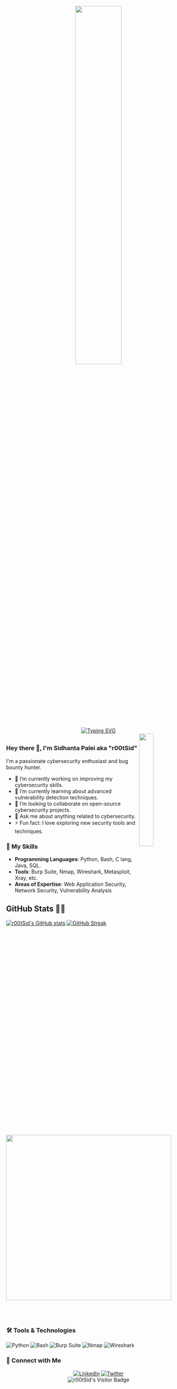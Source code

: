 <p align="center"><img src="https://github.com/user-attachments/assets/e26d1d6a-30ee-488e-90ca-11b3aa180148" width="50%" height="auto"/></p>

<div align="center">
  <a href="https://git.io/typing-svg">
    <img src="https://readme-typing-svg.demolab.com?font=Fira+Code&pause=1000&color=22F700&width=435&lines=On+journey+to+become+a+great+Hacker" alt="Typing SVG" />
  </a>
</div>
<!--
<h3 align="center">On a Journey to become a great human being...<p align="right"></h3> -->


<img width="28%" align='right' src="https://github.com/user-attachments/assets/466fee29-c3cf-4aa3-8807-6d0daaa4e6cf">


<h2 align="left">
  
### Hey there 👋, I'm Sidhanta Palei aka "r00tSid"

I'm a passionate cybersecurity enthusiast and bug bounty hunter.

- 🔭 I’m currently working on improving my cybersecurity skills.
- 🌱 I’m currently learning about advanced vulnerability detection techniques.
- 👯 I’m looking to collaborate on open-source cybersecurity projects.
- 💬 Ask me about anything related to cybersecurity.
- ⚡ Fun fact: I love exploring new security tools and techniques.

### 🚀 My Skills
- **Programming Languages**: Python, Bash, C lang, Java, SQL.
- **Tools**: Burp Suite, Nmap, Wireshark, Metasploit, Xray, etc.
- **Areas of Expertise**: Web Application Security, Network Security, Vulnerability Analysis

<h2 id="github_stats" align=''>GitHub Stats 👨‍💻</h2>

[![r00tSid's GitHub stats](https://github-readme-stats.vercel.app/api?username=r00tSid&show_icons=true&bg_color=000000&title_color=e900ff&text_color=ffffff&icon_color=e900ff&hide_border=true)](https://github.com/r00tSid/github-readme-stats)
[![GitHub Streak](https://streak-stats.demolab.com?user=r00tSid&theme=dark&card_width=450&background=000000&fire=e900ff&ring=e900ff&currStreakLabel=ffffff&sideLabels=ffffff&currStreakNum=e900ff&hide_border=true)](https://git.io/streak-stats)
<p align="left"><a href="https://github.com/r00tSid/github-readme-stats"><img src="https://github-readme-stats.vercel.app/api/top-langs/?username=r00tSid&layout=compact&bg_color=000000&title_color=e900ff&text_color=ffffff&hide_border=true" width="450" /></a></p>

<br><br>




### 🛠️ Tools & Technologies
![Python](https://img.shields.io/badge/Python-3776AB?style=for-the-badge&logo=python&logoColor=white)
![Bash](https://img.shields.io/badge/Bash-4EAA25?style=for-the-badge&logo=gnu-bash&logoColor=white)
![Burp Suite](https://img.shields.io/badge/Burp%20Suite-FF7A59?style=for-the-badge&logo=burp-suite&logoColor=white)
![Nmap](https://img.shields.io/badge/Nmap-2E5E9A?style=for-the-badge&logo=nmap&logoColor=white)
![Wireshark](https://img.shields.io/badge/Wireshark-1679A7?style=for-the-badge&logo=wireshark&logoColor=white)

### 💼 Connect with Me
<div align="center">
  <a href="https://www.linkedin.com/in/sidhanta-palei-58791323b?utm_source=share&utm_campaign=share_via&utm_content=profile&utm_medium=android_app"><img src="https://img.shields.io/badge/LinkedIn-0A66C2?style=for-the-badge&logo=linkedin&logoColor=white" alt="LinkedIn"/></a>
  <a href="https://x.com/r00tSid?t=1wKNE7MR4uPMPS5ZwgkqTA&s=09"><img src="https://img.shields.io/badge/Twitter-1DA1F2?style=for-the-badge&logo=twitter&logoColor=white" alt="Twitter"/></a>
</div>

<div align="center">
  <img src="https://komarev.com/ghpvc/?username=r00tSid&label=Profile%20views&color=0e75b6&style=flat" alt="r00tSid's Visitor Badge" />
</div>
